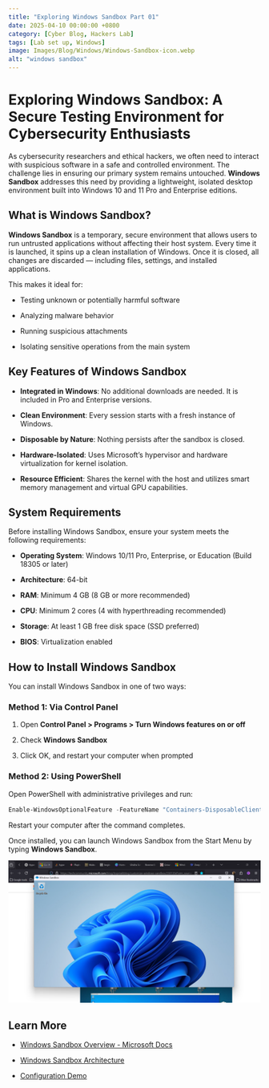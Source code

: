 ```yaml
---
title: "Exploring Windows Sandbox Part 01"
date: 2025-04-10 00:00:00 +0800
category: [Cyber Blog, Hackers Lab]
tags: [Lab set up, Windows]
image: Images/Blog/Windows/Windows-Sandbox-icon.webp
alt: "windows sandbox"
---
```

# Exploring Windows Sandbox: A Secure Testing Environment for Cybersecurity Enthusiasts

As cybersecurity researchers and ethical hackers, we often need to interact with suspicious software in a safe and controlled environment. The challenge lies in ensuring our primary system remains untouched. **Windows Sandbox** addresses this need by providing a lightweight, isolated desktop environment built into Windows 10 and 11 Pro and Enterprise editions.

## What is Windows Sandbox?

**Windows Sandbox** is a temporary, secure environment that allows users to run untrusted applications without affecting their host system. Every time it is launched, it spins up a clean installation of Windows. Once it is closed, all changes are discarded — including files, settings, and installed applications.

This makes it ideal for:

- Testing unknown or potentially harmful software
    
- Analyzing malware behavior
    
- Running suspicious attachments
    
- Isolating sensitive operations from the main system
    

## Key Features of Windows Sandbox

- **Integrated in Windows**: No additional downloads are needed. It is included in Pro and Enterprise versions.
    
- **Clean Environment**: Every session starts with a fresh instance of Windows.
    
- **Disposable by Nature**: Nothing persists after the sandbox is closed.
    
- **Hardware-Isolated**: Uses Microsoft’s hypervisor and hardware virtualization for kernel isolation.
    
- **Resource Efficient**: Shares the kernel with the host and utilizes smart memory management and virtual GPU capabilities.
    

## System Requirements

Before installing Windows Sandbox, ensure your system meets the following requirements:

- **Operating System**: Windows 10/11 Pro, Enterprise, or Education (Build 18305 or later)
    
- **Architecture**: 64-bit
    
- **RAM**: Minimum 4 GB (8 GB or more recommended)
    
- **CPU**: Minimum 2 cores (4 with hyperthreading recommended)
    
- **Storage**: At least 1 GB free disk space (SSD preferred)
    
- **BIOS**: Virtualization enabled
    

## How to Install Windows Sandbox

You can install Windows Sandbox in one of two ways:

### Method 1: Via Control Panel

1. Open **Control Panel > Programs > Turn Windows features on or off**
    
2. Check **Windows Sandbox**
    
3. Click OK, and restart your computer when prompted
    

### Method 2: Using PowerShell

Open PowerShell with administrative privileges and run:

```powershell
Enable-WindowsOptionalFeature -FeatureName "Containers-DisposableClientVM" -All -Online
```

Restart your computer after the command completes.

Once installed, you can launch Windows Sandbox from the Start Menu by typing **Windows Sandbox**.

![winsandbox](Images/Blog/Windows/winsandbox.png)

## Learn More

- [Windows Sandbox Overview - Microsoft Docs](https://docs.microsoft.com/windows/security/threat-protection/windows-sandbox/windows-sandbox-overview?WT.mc_id=modinfra-16866-thmaure)
    
- [Windows Sandbox Architecture](https://docs.microsoft.com/windows/security/threat-protection/windows-sandbox/windows-sandbox-architecture?WT.mc_id=modinfra-16866-thmaure)
    
- [Configuration Demo](https://channel9.msdn.com/Shows/IT-Ops-Talk/How-to-configure-Windows-Sandbox?WT.mc_id=modinfra-16866-thmaure)
